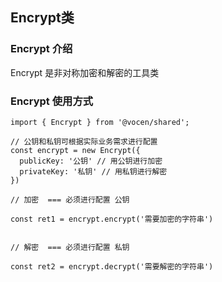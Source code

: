 ## Encrypt类

### Encrypt 介绍

Encrypt 是非对称加密和解密的工具类

### Encrypt 使用方式

```
import { Encrypt } from '@vocen/shared';

// 公钥和私钥可根据实际业务需求进行配置
const encrypt = new Encrypt({
  publicKey: '公钥' // 用公钥进行加密
  privateKey: '私钥' // 用私钥进行解密
})

// 加密  === 必须进行配置 公钥

const ret1 = encrypt.encrypt('需要加密的字符串')


// 解密  === 必须进行配置 私钥

const ret2 = encrypt.decrypt('需要解密的字符串')
```
